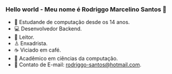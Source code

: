 ### Hello world - Meu nome é Rodriggo Marcelino Santos 👋

- 🔭 Estudande de computação desde os 14 anos.
- 💻 Desenvolvedor Backend.
- 📖 Leitor.
- ♙ Enxadrista.
- ☕️ Viciado em café.
- 🌱 Acadêmico em ciências da computação.
- 💬 Contato de E-mail: rodriggo-santos@hotmail.com.




